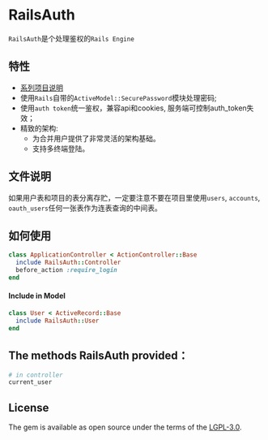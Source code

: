 # RailsAuth

`RailsAuth`是个处理鉴权的`Rails Engine`

## 特性

* [系列项目说明](https://github.com/work-design/work-design)
* 使用`Rails`自带的`ActiveModel::SecurePassword`模块处理密码;
* 使用`auth token`统一鉴权，兼容api和cookies, 服务端可控制auth_token失效；
* 精致的架构:
  - 为合并用户提供了非常灵活的架构基础。
  - 支持多终端登陆。 

## 文件说明
如果用户表和项目的表分离存贮，一定要注意不要在项目里使用`users`, `accounts`,  `oauth_users`任何一张表作为连表查询的中间表。

## 如何使用


```ruby
class ApplicationController < ActionController::Base
  include RailsAuth::Controller
  before_action :require_login
end
```

#### Include in Model

```ruby
class User < ActiveRecord::Base
  include RailsAuth::User
end
```

## The methods RailsAuth provided：

```ruby
# in controller
current_user
```

## License
The gem is available as open source under the terms of the [LGPL-3.0](https://opensource.org/licenses/LGPL-3.0).
